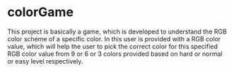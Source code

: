 # colorGame
This project is basically a game, which is developed to understand the RGB color scheme of a specific color.
In this user is provided with a RGB color value, which will help the user to pick the correct color for this specified RGB color value from 9 or 6 or 3 colors provided based on hard or normal or easy level respectively.

